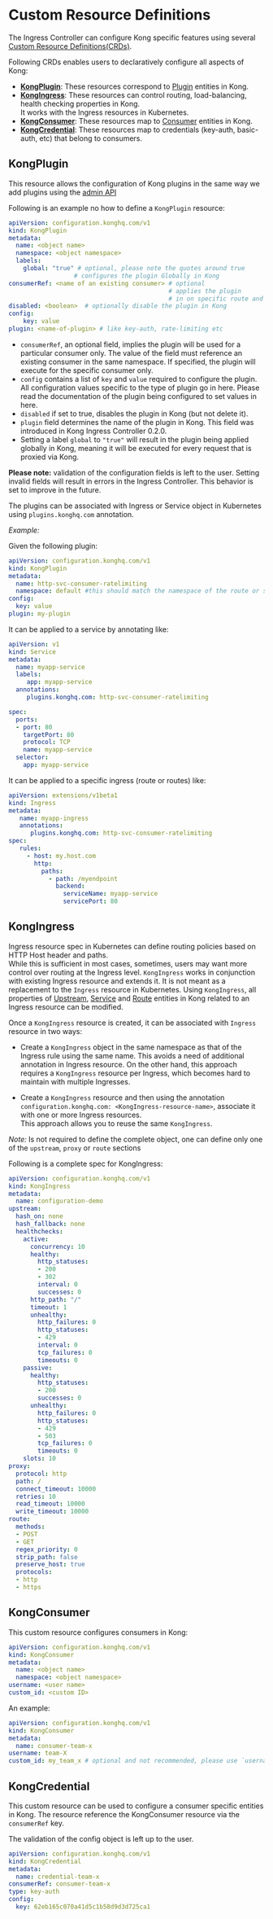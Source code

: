 # Custom Resource Definitions

The Ingress Controller can configure Kong specific features
using several [Custom Resource Definitions(CRDs)][k8s-crd].

Following CRDs enables users to declaratively configure all aspects of Kong:

- [**KongPlugin**](#kongplugin): These resources correspond to [Plugin][kong-plugin]
  entities in Kong.
- [**KongIngress**](#kongingress): These resources can control routing, load-balancing,
  health checking properties in Kong.  
  It works with the Ingress resources in Kubernetes.
- [**KongConsumer**](#kongconsumer):
  These resources map to [Consumer][kong-consumer] entities in Kong.
- [**KongCredential**](#kongcredential): These resources map to
  credentials (key-auth, basic-auth, etc) that belong to consumers.

## KongPlugin

This resource allows the configuration of
Kong plugins in the same way we add plugins using the
[admin API][kong-add-plugin]

Following is an example no how to define a `KongPlugin` resource:

```yaml
apiVersion: configuration.konghq.com/v1
kind: KongPlugin
metadata:
  name: <object name>
  namespace: <object namespace>
  labels:
    global: "true" # optional, please note the quotes around true
                  # configures the plugin Globally in Kong
consumerRef: <name of an existing consumer> # optional
                                            # applies the plugin
                                            # in on specific route and consumer
disabled: <boolean>  # optionally disable the plugin in Kong
config:
    key: value
plugin: <name-of-plugin> # like key-auth, rate-limiting etc
```

- `consumerRef`, an optional field,
  implies the plugin will be used for a particular consumer only.
  The value of the field must reference an existing consumer
  in the same namespace.
  If specified, the plugin will execute for the specific consumer only.
- `config` contains a list of `key` and `value`
  required to configure the plugin.
  All configuration values specific to the type of plugin go in here.
  Please read the documentation of the plugin being configured to set values
  in here.
- `disabled` if set to true, disables the plugin in Kong (but not delete it).
- `plugin` field determines the name of the plugin in Kong.
  This field was introduced in Kong Ingress Controller 0.2.0.
- Setting a label `global` to `"true"` will result in the plugin being
  applied globally in Kong, meaning it will be executed for every
  request that is proxied via Kong.

**Please note:** validation of the configuration fields is left to the user.
Setting invalid fields will result in errors in the Ingress Controller.
This behavior is set to improve in the future.

The plugins can be associated with Ingress
or Service object in Kubernetes using `plugins.konghq.com` annotation.

*Example:*

Given the following plugin:

```yaml
apiVersion: configuration.konghq.com/v1
kind: KongPlugin
metadata:
  name: http-svc-consumer-ratelimiting
  namespace: default #this should match the namespace of the route or service you're adding it too. 
config:
  key: value
plugin: my-plugin
```

It can be applied to a service by annotating like:

```yaml
apiVersion: v1
kind: Service
metadata:
  name: myapp-service
  labels:
     app: myapp-service
  annotations:
     plugins.konghq.com: http-svc-consumer-ratelimiting

spec:
  ports:
  - port: 80
    targetPort: 80
    protocol: TCP
    name: myapp-service
  selector:
    app: myapp-service
```

It can be applied to a specific ingress (route or routes) like:

```yaml
apiVersion: extensions/v1beta1
kind: Ingress
metadata:
   name: myapp-ingress
   annotations:
      plugins.konghq.com: http-svc-consumer-ratelimiting
spec:
   rules:
     - host: my.host.com
       http:
         paths:
           - path: /myendpoint
             backend:
               serviceName: myapp-service
               servicePort: 80
```


## KongIngress

Ingress resource spec in Kubernetes can define routing policies
based on HTTP Host header and paths.  
While this is sufficient in most cases,
sometimes, users may want more control over routing at the Ingress level.
`KongIngress` works in conjunction with existing Ingress resource
and extends it. It is not meant as a replacement to the
`Ingress` resource in Kubernetes.
Using `KongIngress`, all properties of [Upstream][kong-upstream],
[Service][kong-service] and
[Route][kong-route] entities in Kong related to an Ingress resource
can be modified.

Once a `KongIngress` resource is created, it can be associated with
`Ingress` resource in two ways:

- Create a `KongIngress` object in the same namespace as that of the
  Ingress rule using the same name.
  This avoids a need of additional annotation in Ingress resource.
  On the other hand, this approach requires a `KongIngress`
  resource per Ingress, which becomes hard to maintain with multiple Ingresses.

- Create a `KongIngress` resource and then using the annotation
  `configuration.konghq.com: <KongIngress-resource-name>`,
  associate it with one or more Ingress resources.  
  This approach allows you to reuse the same `KongIngress`.

*Note:* Is not required to define the complete object,
one can define only one of the `upstream`, `proxy` or `route` sections

Following is a complete spec for KongIngress:

```yaml
apiVersion: configuration.konghq.com/v1
kind: KongIngress
metadata:
  name: configuration-demo
upstream:
  hash_on: none
  hash_fallback: none
  healthchecks:
    active:
      concurrency: 10
      healthy:
        http_statuses:
        - 200
        - 302
        interval: 0
        successes: 0
      http_path: "/"
      timeout: 1
      unhealthy:
        http_failures: 0
        http_statuses:
        - 429
        interval: 0
        tcp_failures: 0
        timeouts: 0
    passive:
      healthy:
        http_statuses:
        - 200
        successes: 0
      unhealthy:
        http_failures: 0
        http_statuses:
        - 429
        - 503
        tcp_failures: 0
        timeouts: 0
    slots: 10
proxy:
  protocol: http
  path: /
  connect_timeout: 10000
  retries: 10
  read_timeout: 10000
  write_timeout: 10000
route:
  methods:
  - POST
  - GET
  regex_priority: 0
  strip_path: false
  preserve_host: true
  protocols:
  - http
  - https
```

## KongConsumer

This custom resource configures consumers in Kong:

```yaml
apiVersion: configuration.konghq.com/v1
kind: KongConsumer
metadata:
  name: <object name>
  namespace: <object namespace>
username: <user name>
custom_id: <custom ID>
```

An example:

```yaml
apiVersion: configuration.konghq.com/v1
kind: KongConsumer
metadata:
  name: consumer-team-x
username: team-X
custom_id: my_team_x # optional and not recommended, please use `username`
```

## KongCredential

This custom resource can be used to configure a consumer specific
entities in Kong.
The resource reference the KongConsumer resource via the `consumerRef` key.

The validation of the config object is left up to the user.

```yaml
apiVersion: configuration.konghq.com/v1
kind: KongCredential
metadata:
  name: credential-team-x
consumerRef: consumer-team-x
type: key-auth
config:
  key: 62eb165c070a41d5c1b58d9d3d725ca1
```

[k8s-crd]: https://kubernetes.io/docs/tasks/access-kubernetes-api/extend-api-custom-resource-definitions/
[kong-consumer]: https://getkong.org/docs/0.14.x/admin-api/#consumer-object
[kong-plugin]: https://getkong.org/docs/0.14.x/admin-api/#plugin-object
[kubectl-doc]: https://kubernetes.io/docs/reference/kubectl/overview/
[kong-add-plugin]: https://getkong.org/docs/0.14.x/admin-api/#add-plugin
[kong-upstream]: https://getkong.org/docs/0.14.x/admin-api/#upstream-objects
[kong-service]: https://getkong.org/docs/0.14.x/admin-api/#service-object
[kong-route]: https://getkong.org/docs/0.14.x/admin-api/#route-object
